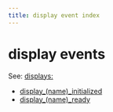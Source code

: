 ```yaml
---
title: display event index
---
```


# display events


See: [displays:](../../config/displays.md)

* [display_(name)_initialized](../display_display_initialized.md)
* [display_(name)_ready](../display_display_ready.md)

